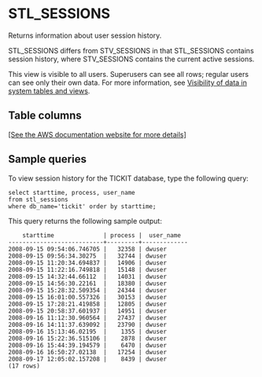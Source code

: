 # STL\_SESSIONS<a name="r_STL_SESSIONS"></a>

Returns information about user session history\.

STL\_SESSIONS differs from STV\_SESSIONS in that STL\_SESSIONS contains session history, where STV\_SESSIONS contains the current active sessions\.

This view is visible to all users\. Superusers can see all rows; regular users can see only their own data\. For more information, see [Visibility of data in system tables and views](c_visibility-of-data.md)\.

## Table columns<a name="r_STL_SESSIONS-table-columns"></a>

[\[See the AWS documentation website for more details\]](http://docs.aws.amazon.com/redshift/latest/dg/r_STL_SESSIONS.html)

## Sample queries<a name="r_STL_SESSIONS-sample-queries"></a>

To view session history for the TICKIT database, type the following query:

```
select starttime, process, user_name
from stl_sessions
where db_name='tickit' order by starttime;
```

This query returns the following sample output:

```
    starttime              | process |  user_name
---------------------------+---------+-------------
2008-09-15 09:54:06.746705 |   32358 | dwuser
2008-09-15 09:56:34.30275  |   32744 | dwuser
2008-09-15 11:20:34.694837 |   14906 | dwuser
2008-09-15 11:22:16.749818 |   15148 | dwuser
2008-09-15 14:32:44.66112  |   14031 | dwuser
2008-09-15 14:56:30.22161  |   18380 | dwuser
2008-09-15 15:28:32.509354 |   24344 | dwuser
2008-09-15 16:01:00.557326 |   30153 | dwuser
2008-09-15 17:28:21.419858 |   12805 | dwuser
2008-09-15 20:58:37.601937 |   14951 | dwuser
2008-09-16 11:12:30.960564 |   27437 | dwuser
2008-09-16 14:11:37.639092 |   23790 | dwuser
2008-09-16 15:13:46.02195  |    1355 | dwuser
2008-09-16 15:22:36.515106 |    2878 | dwuser
2008-09-16 15:44:39.194579 |    6470 | dwuser
2008-09-16 16:50:27.02138  |   17254 | dwuser
2008-09-17 12:05:02.157208 |    8439 | dwuser
(17 rows)
```